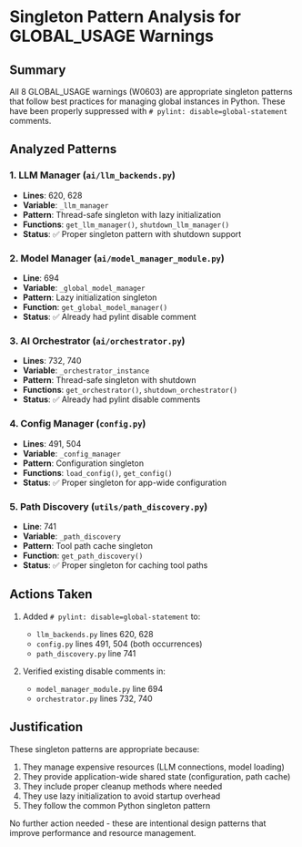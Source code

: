 # Singleton Pattern Analysis for GLOBAL_USAGE Warnings

## Summary
All 8 GLOBAL_USAGE warnings (W0603) are appropriate singleton patterns that follow best practices for managing global instances in Python. These have been properly suppressed with `# pylint: disable=global-statement` comments.

## Analyzed Patterns

### 1. LLM Manager (`ai/llm_backends.py`)
- **Lines**: 620, 628
- **Variable**: `_llm_manager`
- **Pattern**: Thread-safe singleton with lazy initialization
- **Functions**: `get_llm_manager()`, `shutdown_llm_manager()`
- **Status**: ✅ Proper singleton pattern with shutdown support

### 2. Model Manager (`ai/model_manager_module.py`)
- **Line**: 694
- **Variable**: `_global_model_manager`
- **Pattern**: Lazy initialization singleton
- **Function**: `get_global_model_manager()`
- **Status**: ✅ Already had pylint disable comment

### 3. AI Orchestrator (`ai/orchestrator.py`)
- **Lines**: 732, 740
- **Variable**: `_orchestrator_instance`
- **Pattern**: Thread-safe singleton with shutdown
- **Functions**: `get_orchestrator()`, `shutdown_orchestrator()`
- **Status**: ✅ Already had pylint disable comments

### 4. Config Manager (`config.py`)
- **Lines**: 491, 504
- **Variable**: `_config_manager`
- **Pattern**: Configuration singleton
- **Functions**: `load_config()`, `get_config()`
- **Status**: ✅ Proper singleton for app-wide configuration

### 5. Path Discovery (`utils/path_discovery.py`)
- **Line**: 741
- **Variable**: `_path_discovery`
- **Pattern**: Tool path cache singleton
- **Function**: `get_path_discovery()`
- **Status**: ✅ Proper singleton for caching tool paths

## Actions Taken
1. Added `# pylint: disable=global-statement` to:
   - `llm_backends.py` lines 620, 628
   - `config.py` lines 491, 504 (both occurrences)
   - `path_discovery.py` line 741

2. Verified existing disable comments in:
   - `model_manager_module.py` line 694
   - `orchestrator.py` lines 732, 740

## Justification
These singleton patterns are appropriate because:
1. They manage expensive resources (LLM connections, model loading)
2. They provide application-wide shared state (configuration, path cache)
3. They include proper cleanup methods where needed
4. They use lazy initialization to avoid startup overhead
5. They follow the common Python singleton pattern

No further action needed - these are intentional design patterns that improve performance and resource management.